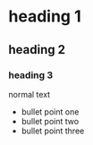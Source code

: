 # heading 1

## heading 2

### heading 3

normal text

- bullet point one
- bullet point two
- bullet point three
